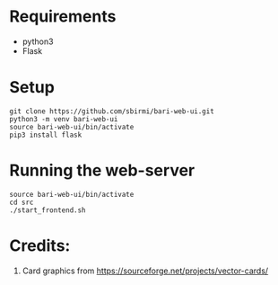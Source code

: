 
# Requirements

* python3
* Flask

# Setup
```
git clone https://github.com/sbirmi/bari-web-ui.git
python3 -m venv bari-web-ui
source bari-web-ui/bin/activate
pip3 install flask
```

# Running the web-server
```
source bari-web-ui/bin/activate
cd src
./start_frontend.sh
```

# Credits:
1. Card graphics from
   https://sourceforge.net/projects/vector-cards/
